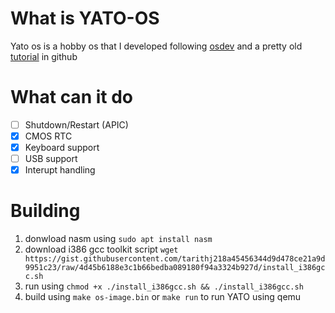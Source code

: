 # What is YATO-OS
Yato os is a hobby os that I developed following [osdev](https://wiki.osdev.org) and a pretty old [tutorial](https://github.com/cfenollosa/os-tutorial) in github

# What can it do
- [ ] Shutdown/Restart (APIC) 
- [x] CMOS RTC
- [x] Keyboard support
- [ ] USB support
- [x] Interupt handling

# Building
1. donwload nasm using `sudo apt install nasm`
2. download i386 gcc toolkit script `wget https://gist.githubusercontent.com/tarithj218a45456344d9d478ce21a9d9951c23/raw/4d45b6188e3c1b66bedba089180f94a3324b927d/install_i386gcc.sh`
3. run using `chmod +x ./install_i386gcc.sh && ./install_i386gcc.sh`
4. build using `make os-image.bin` or `make run` to run YATO using qemu